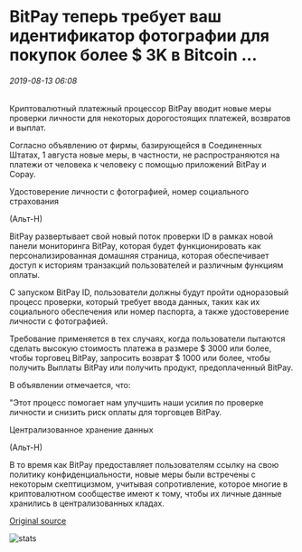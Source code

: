 # BitPay теперь требует ваш идентификатор фотографии для покупок более $ 3K в Bitcoin ...

###### 2019-08-13 06:08

Криптовалютный платежный процессор BitPay вводит новые меры проверки личности для некоторых дорогостоящих платежей, возвратов и выплат.

Согласно объявлению от фирмы, базирующейся в Соединенных Штатах, 1 августа новые меры, в частности, не распространяются на платежи от человека к человеку с помощью приложений BitPay и Copay.

Удостоверение личности с фотографией, номер социального страхования

(Альт-Н)

BitPay развертывает свой новый поток проверки ID в рамках новой панели мониторинга BitPay, которая будет функционировать как персонализированная домашняя страница, которая обеспечивает доступ к историям транзакций пользователей и различным функциям оплаты.

С запуском BitPay ID, пользователи должны будут пройти одноразовый процесс проверки, который требует ввода данных, таких как их социального обеспечения или номер паспорта, а также удостоверение личности с фотографией.

Требование применяется в тех случаях, когда пользователи пытаются сделать высокую стоимость платежа в размере $ 3000 или более, чтобы торговец BitPay, запросить возврат $ 1000 или более, чтобы получить Выплаты BitPay или получить продукт, предоплаченный BitPay.

В объявлении отмечается, что:

"Этот процесс помогает нам улучшить наши усилия по проверке личности и снизить риск оплаты для торговцев BitPay.

Централизованное хранение данных

(Альт-Н)

В то время как BitPay предоставляет пользователям ссылку на свою политику конфиденциальности, новые меры были встречены с некоторым скептицизмом, учитывая сопротивление, которое многие в криптовалютном сообществе имеют к тому, чтобы их личные данные хранились в централизованных кладах.

[Original source](https://cointelegraph.com/news/bitpay-now-requires-your-photo-id-for-purchases-over-3k-in-bitcoin)

![stats](https://c.statcounter.com/11760860/0/a89fa40b/1/ "stats")